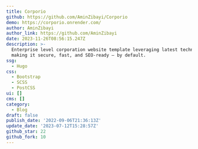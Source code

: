 ```yaml
---
title: Corporio
github: https://github.com/AminZibayi/Corporio
demo: https://corporio.onrender.com/
author: AminZibayi
author_link: https://github.com/AminZibayi
date: 2023-11-26T08:56:15.247Z
description: >-
  Enterprise level corporation website template leveraging latest technologies
  making it secure, fast, and SEO-ready — by default.
ssg:
  - Hugo
css:
  - Bootstrap
  - SCSS
  - PostCSS
ui: []
cms: []
category:
  - Blog
draft: false
publish_date: '2022-09-06T21:36:13Z'
update_date: '2023-07-12T15:28:57Z'
github_star: 22
github_fork: 10
---
```

